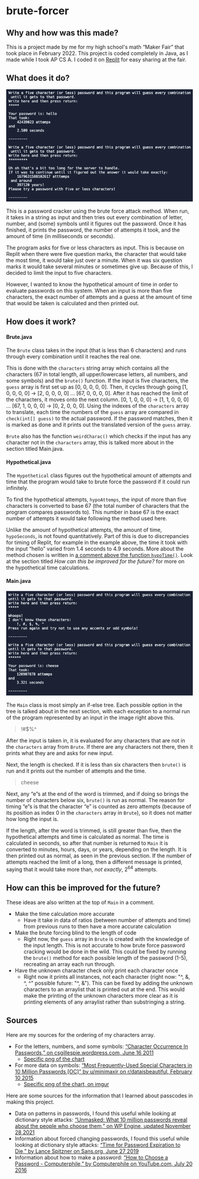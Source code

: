 # brute-forcer


## Why and how was this made?
This is a project made by me for my high school's math “Maker Fair” that took place in February 2022. This project is coded completely in Java, as I made while I took AP CS A. I coded it on [Replit](https://replit.com/@Sharnoff/Maker-Faire-Password-Cracker) for easy sharing at the fair. 

## What does it do?
![“hello”, “spaghetti” examples run to show standard output](https://github.com/ksharnoff/brute-forcer/blob/main/hello-spaghetti_example.png)

This is a password cracker using the brute force attack method. When run, it takes in a string as input and then tries out every combination of letter, number, and (some) symbols until it figures out the password. Once it has finished, it prints the password, the number of attempts it took, and the amount of time (in milliseconds or seconds). 

The program asks for five or less characters as input. This is because on Replit when there were five question marks, the character that would take the most time, it would take just over a minute. When it was six question marks it would take several minutes or sometimes give up. Because of this, I decided to limit the input to five characters. 

However, I wanted to know the hypothetical amount of time in order to evaluate passwords on this system. When an input is more than five characters, the exact number of attempts and a guess at the amount of time that would be taken is calculated and then printed out. 

## How does it work?

#### Brute.java

The `Brute` class takes in the input (that is less than 6 characters) and runs through every combination until it reaches the real one.

This is done with the `characters` string array which contains all the characters (67 in total length, all upper/lowercase letters, all numbers, and some symbols) and the `brute()` function. If the input is five characters, the `guess` array is first set up as [0, 0, 0, 0, 0]. Then, it cycles through going [1, 0, 0, 0, 0] → [2, 0, 0, 0, 0] … [67, 0, 0, 0, 0]. After it has reached the limit of the characters, it moves onto the next column. [0, 1, 0, 0, 0] → [1, 1, 0, 0, 0] … [67, 1, 0, 0, 0] → [0, 2, 0, 0, 0]. Using the indexes of the `characters` array to translate, each time the numbers of the `guess` array are compared in `check(int[] guess)` to the actual password. If the password matches, then it is marked as done and it prints out the translated version of the `guess` array.

`Brute` also has the function `weirdCharac()` which checks if the input has any character not in the `characters` array, this is talked more about in the section titled Main.java.


#### Hypothetical.java

The `Hypothetical` class figures out the hypothetical amount of attempts and time that the program would take to brute force the password if it could run infinitely.

To find the hypothetical attempts, `hypoAttemps`, the input of more than five characters is converted to base 67 (the total number of characters that the program compares passwords to). This number in base 67 is the exact number of attempts it would take following the method used here. 

Unlike the amount of hypothetical attempts, the amount of time, `hypoSeconds`, is not found quantitatively. Part of this is due to discrepancies for timing of Replit, for example in the example above, the time it took with the input “hello” varied from 1.4 seconds to 4.9 seconds. More about the method chosen is written in [a comment above the function `hypoTime()`](https://github.com/ksharnoff/brute-forcer/blob/main/Hypothetical.java#L63). Look at the section titled *How can this be improved for the future?* for more on the hypothetical time calculations. 

#### Main.java
![​”!#$%^”, “cheese” examples run to show special output](https://github.com/ksharnoff/brute-forcer/blob/main/Examples/!%23%24%25%5E-cheese_examples.png)

The `Main` class is most simply an if-else tree. Each possible option in the tree is talked about in the next section, with each exception to a normal run of the program represented by an input in the image right above this. 


> !#$%^

After the input is taken in, it is evaluated for any characters that are not in the `characters` array from `Brute`. If there are any characters not there, then it prints what they are and asks for new input. 

Next, the length is checked. If it is less than six characters then `brute()` is run and it prints out the number of attempts and the time.


> cheese

Next, any “e”s at the end of the word is trimmed, and if doing so brings the number of characters below six, `brute()` is run as normal. The reason for timing “e”s is that the character “e” is counted as zero attempts (because of its position as index 0 in the `characters` array in `Brute`), so it does not matter how long the input is. 

If the length, after the word is trimmed, is still greater than five, then the hypothetical attempts and time is calculated as normal. The time is calculated in seconds, so after that number is returned to `Main` it is converted to minutes, hours, days, or years, depending on the length. It is then printed out as normal, as seen in the previous section. If the number of attempts reached the limit of a long, then a different message is printed, saying that it would take more than, *not exactly*, 2<sup>64​​</sup> attempts. 

## How can this be improved for the future? 
These ideas are also written at the top of `Main` in a comment.
 - Make the time calculation more accurate
 	-  Have it take in data of ratios (between number of attempts and time) from previous runs to then have a more accurate calculation
 - Make the brute forcing blind to the length of code
	- Right now, the `guess` array in `Brute` is created with the knowledge of the input length. This is not accurate to how brute force password cracking would be done in the wild. This could be fixed by running the `brute()` method for each possible length of the password (1-5), recreating an array each run through. 
 - Have the unknown character check only print each character once
 	- Right now it prints all instances, not each character (right now: "^, &, ^, ^" possible future: "^, &"). This can be fixed by adding the unknown characters to an arraylist that is printed out at the end. This would make the printing of the unknown characters more clear as it is printing elements of any arraylist rather than substringing a string. 

## Sources
Here are my sources for the ordering of my characters array. 
- For the letters, numbers, and some symbols: [“Character Occurrence In Passwords,” on csgillespie.wordpress.com, June 16 2011](https://csgillespie.wordpress.com/2011/06/16/character-occurrence-in-passwords/)
	- [Specific png of the chart](https://csgillespie.files.wordpress.com/2011/06/figure2.png)
- For more data on symbols: [“Most Frequently-Used Special Characters in 10 Million Passwords [OC]” by u/minimaxir on r/dataisbeautiful, February 10 2015](https://www.reddit.com/r/dataisbeautiful/comments/2vfgvh/most_frequentlyused_special_characters_in_10/)
	- [Specific png of the chart, on imgur](https://i.imgur.com/aoIa6UX.png)

Here are some sources for the information that I learned about passcodes in making this project.
- Data on patterns in passwords, I found this useful while looking at dictionary style attacks: [“Unmasked: What 10 million passwords reveal about the people who choose them,” on WP Engine, updated November 28 2021](https://wpengine.com/resources/passwords-unmasked-infographic/) 
- Information about forced changing passwords, I found this useful while looking at dictionary style attacks: [“Time for Password Expiration to Die,” by Lance Spitzner on Sans.org, June 27 2019](https://www.sans.org/blog/time-for-password-expiration-to-die/)
- Information about how to make a password: [“How to Choose a Password - Computerphile,” by Computerphile on YouTube.com, July 20 2016](https://youtu.be/3NjQ9b3pgIg)

